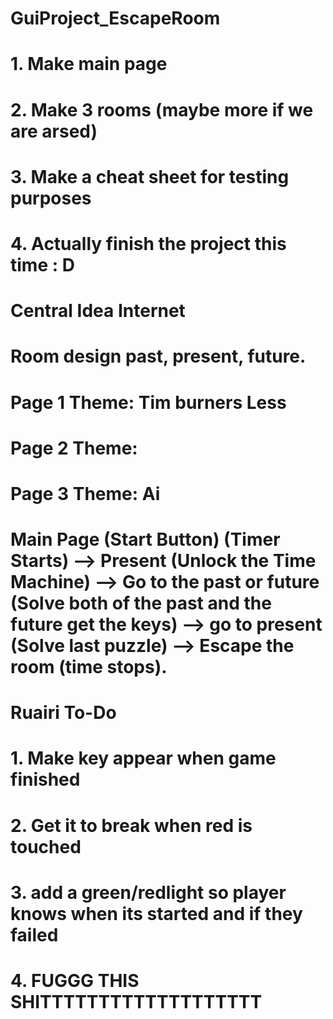 # GuiProject_EscapeRoom
# 1. Make main page
# 2. Make 3 rooms (maybe more if we are arsed)
# 3. Make a cheat sheet for testing purposes
# 4. Actually finish the project this time : D
# Central Idea Internet
# Room design past, present, future.
# Page 1 Theme: Tim burners Less
# Page 2 Theme: 
# Page 3 Theme: Ai 
# Main Page (Start Button) (Timer Starts) --> Present (Unlock the Time Machine) --> Go to the past or future (Solve both of the past and the future get the keys) --> go to present (Solve last puzzle) --> Escape the room (time stops). 

# Ruairi To-Do
# 1. Make key appear when game finished
# 2. Get it to break when red is touched
# 3. add a green/redlight so player knows when its started and if they failed
# 4. FUGGG THIS SHITTTTTTTTTTTTTTTTTTT